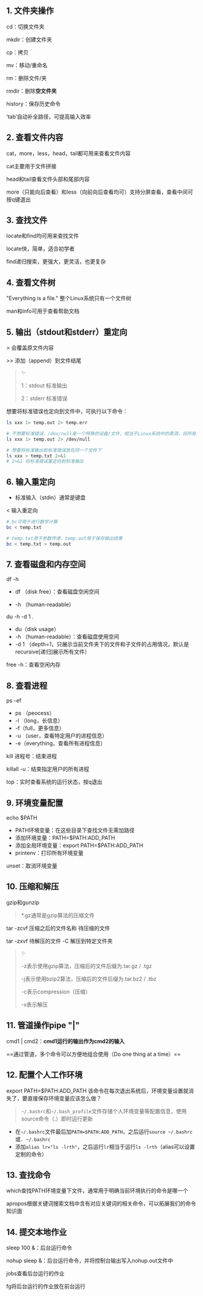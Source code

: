 ## 1. 文件夹操作

cd：切换文件夹

mkdir：创建文件夹

cp：拷贝

mv：移动/重命名

rm：删除文件/夹

rmdir：删除**空文件夹**

history：保存历史命令

‘tab’自动补全路径，可提高输入效率

## 2. 查看文件内容

cat，more，less，head，tail都可用来查看文件内容

cat主要用于文件拼接

head和tail查看文件头部和尾部内容

more（只能向后查看）和less（向前向后查看均可）支持分屏查看，查看中间可按q键退出

## 3. 查找文件

locate和find均可用来查找文件

locate快，简单，适合初学者

find递归搜索，更强大，更灵活，也更复杂

## 4. 查看文件树

"Everything is a file." 整个Linux系统只有一个文件树

man和info可用于查看帮助文档

## 5. 输出（stdout和stderr）重定向

\>      会覆盖原文件内容

\>>   添加（append）到文件结尾

> ✨
>
> 1：stdout    标准输出
>
> 2：stderr     标准错误

想要将标准错误也定向到文件中，可执行以下命令：

```bash
ls xxx 1> temp.out 2> temp.err

# 不想要标准错误，/dev/null是一个特殊的设备/文件，相当于Linux系统中的黑洞，将所有输入给它的内容抛弃
ls xxx 1> temp.out 2> /dev/null

# 想要将标准输出和标准错误放在同一个文件下
ls xxx > temp.txt 2>&1
# 2>&1 将标准错误重定向到标准输出
```

## 6. 输入重定向

- 标准输入（stdin）通常是键盘

<     输入重定向

```bash
# bc可用于进行数学计算
bc < temp.txt

# temp.txt用于参数传递，temp.out用于保存输出结果
bc < temp.txt > temp.out
```

## 7. 查看磁盘和内存空间

df -h

- df （disk free）：查看磁盘空闲空间

- -h （human-readable）

du -h -d 1 .

- du（disk usage）
- -h （human-readable）：查看磁盘使用空间
- -d 1 （depth=1，只展示当前文件夹下的文件和子文件的占用情况，默认是recursive[递归]展示所有文件）

free -h：查看空闲内存

## 8. 查看进程

ps -ef

- ps （peocess）
- -l （long，长信息）
- -f（full，更多信息）
- -u （user，查看特定用户的进程信息）
- -e（everything，查看所有进程信息）

kill 进程号：结束进程

killall -u：结束指定用户的所有进程

top：实时查看系统的运行状态，按q退出

## 9. 环境变量配置

echo $PATH

- PATH环境变量：在这些目录下查找文件无需加路径
- 添加环境变量：PATH=$PATH:ADD_PATH
- 添加全局环境变量：export PATH=$PATH:ADD_PATH
- printenv：打印所有环境变量

unset：取消环境变量

## 10. 压缩和解压

gzip和gunzip

> *.gz通常是gzip算法的压缩文件

tar -zcvf 压缩之后的文件名称 待压缩的文件

tar -zxvf 待解压的文件 -C 解压到特定文件夹

> ✨
>
> -z表示使用gzip算法，压缩后的文件后缀为.tar.gz / .tgz
>
> -j表示使用bzip2算法，压缩后的文件后缀为.tar.bz2 / .tbz
>
> -c表示compression（压缩）
>
> -x表示解压

## 11. 管道操作pipe "|"

cmd1 | cmd2：**cmd1运行的输出作为cmd2的输入**

==通过管道，多个命令可以方便地组合使用（Do one thing at a time）==

## 12. 配置个人工作环境

export PATH=$PATH:ADD_PATH          该命令在每次退出系统后，环境变量设置就消失了，要直接保存环境变量应该怎么做？

> `~/.bashrc`和`~/.bash_profile`文件存储个人环境变量等配置信息，使用source命令（.）即时运行更新

- 在`~/.bashrc`文件最后加`PATH=$PATH:ADD_PATH`，之后运行`source ~/.bashrc`或`. ~/.bashrc`
- 添加`alias lr="ls -lrth"`，之后运行`lr`相当于运行`ls -lrth`（alias可以设置定制的命令）

## 13. 查找命令

which查找PATH环境变量下文件，通常用于明确当前环境执行的命令是哪一个

apropos根据关键词搜索文档中含有对应关键词的相关命令，可以拓展我们的命令知识面

## 14. 提交本地作业

sleep 100 &：后台运行命令

nohup sleep &：后台运行命令，并将控制台输出写入nohup.out文件中

jobs查看后台运行的作业

fg将后台运行的作业放在前台运行

